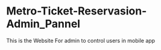 # Metro-Ticket-Reservasion-Admin_Pannel
This is the Website For admin to control users in mobile app
